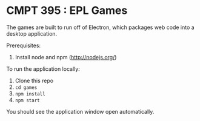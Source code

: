 # CMPT 395 : EPL Games

The games are built to run off of Electron, which packages web code into a desktop application.

Prerequisites:
1. Install node and npm (http://nodejs.org/)

To run the application locally:
1. Clone this repo
2. ```cd games```
3. ```npm install```
4. ```npm start```

You should see the application window open automatically.

